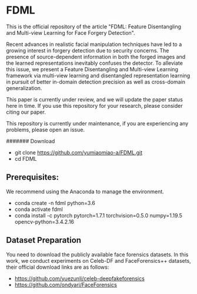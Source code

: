 # FDML
This is the official repository of the article "FDML: Feature Disentangling and Multi-view Learning for Face Forgery Detection".

Recent advances in realistic facial manipulation techniques have led to a growing interest in forgery detection due to security concerns. The presence of source-dependent information in both the forged images and the learned representations inevitably confuses the detector. To alleviate this issue, we present a Feature Disentangling and Multi-view Learning framework via multi-view learning and disentangled representation learning in pursuit of better in-domain detection precision as well as cross-domain generalization.

This paper is currently under review, and we will update the paper status here in time. If you use this repository for your research, please consider citing our paper.

This repository is currently under maintenance, if you are experiencing any problems, please open an issue.

####### Download
- git clone https://github.com/yumiaomiao-a/FDML.git
- cd FDML

## Prerequisites:  
We recommend using the Anaconda to manage the environment.  
- conda create -n fdml python=3.6  
- conda activate fdml  
- conda install -c pytorch pytorch=1.7.1 torchvision=0.5.0 numpy=1.19.5 opencv-python=3.4.2.16


## Dataset Preparation
You need to download the publicly available face forensics datasets. In this work, we conduct experiments on Celeb-DF and FaceForensics++ datasets, their official download links are as follows:
- https://github.com/yuezunli/celeb-deepfakeforensics
- https://github.com/ondyari/FaceForensics
